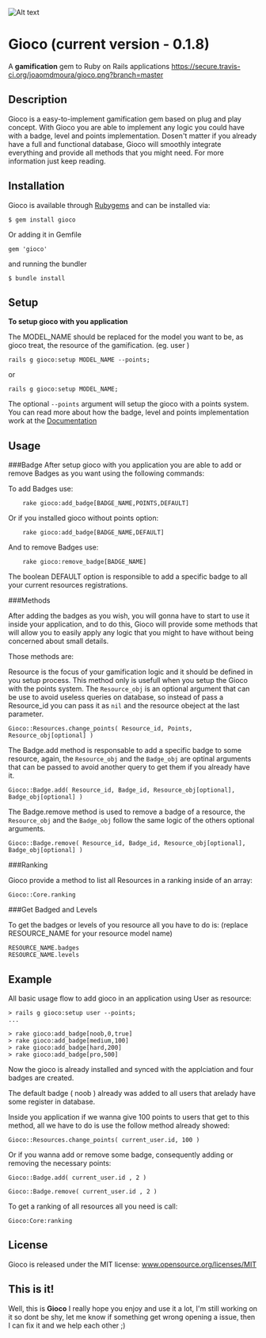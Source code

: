 ![Alt text](http://joaomdmoura.github.com/gioco/assets/images/new_logo.png "A gamification gem for Ruby on Rails applications")
# Gioco (current version - 0.1.8)
A **gamification** gem to Ruby on Rails applications
https://secure.travis-ci.org/joaomdmoura/gioco.png?branch=master

Description
------------
Gioco is a easy-to-implement gamification gem based on plug and play concept.
With Gioco you are able to implement any logic you could have with a badge, level and points implementation.
Dosen't matter if you already have a full and functional database, Gioco will smoothly integrate everything and provide all methods that you might need.
For more information just keep reading.


Installation
------------
Gioco is available through [Rubygems](http://rubygems.org/gems/gioco) and can be installed via:
```
$ gem install gioco
```
Or adding it in Gemfile
```
gem 'gioco'
```
and running the bundler
```
$ bundle install
```


Setup
------------
**To setup gioco with you application**

The MODEL_NAME should be replaced for the model you want to be, as gioco treat, the resource of the gamification. (eg. user )

```
rails g gioco:setup MODEL_NAME --points;
```

or

```
rails g gioco:setup MODEL_NAME;
```

The optional ``` --points ``` argument will setup the gioco with a points system. You can read more about how the badge, level and points implementation work at the [Documentation](http://joaomdmoura.github.com/gioco/)


Usage
------------

###Badge
After setup gioco with you application you are able to add or remove Badges as you want using the following commands:

To add Badges use:

```
	rake gioco:add_badge[BADGE_NAME,POINTS,DEFAULT]
```

Or if you installed gioco without points option:

```
	rake gioco:add_badge[BADGE_NAME,DEFAULT]
```

And to remove Badges use:

```
	rake gioco:remove_badge[BADGE_NAME]
```

The boolean DEFAULT option is responsible to add a specific badge to all your current resources registrations.

###Methods

After adding the badges as you wish, you will gonna have to start to use it inside your application, and to do this, Gioco will provide some methods that will allow you to easily apply any logic that you might to have without being concerned about small details.

Those methods are:

Resource is the focus of your gamification logic and it should be defined in you setup process.
This method only is usefull when you setup the Gioco with the points system.
The ``` Resource_obj ``` is an optional argument that can be use to avoid useless queries on database, so instead of pass a Resource_id you can pass it as ``` nil ``` and the resource obeject at the last parameter.

```
Gioco::Resources.change_points( Resource_id, Points, Resource_obj[optional] )
```

The Badge.add method is responsable to add a specific badge to some resource, again, the ``` Resource_obj ``` and the ``` Badge_obj ``` are optinal arguments that can be passed to avoid another query to get them if you already have it.

```
Gioco::Badge.add( Resource_id, Badge_id, Resource_obj[optional], Badge_obj[optional] )
```

The Badge.remove method is used to remove a badge of a resource, the ``` Resource_obj ``` and the ``` Badge_obj ``` follow the same logic of the others optional arguments.

```
Gioco::Badge.remove( Resource_id, Badge_id, Resource_obj[optional], Badge_obj[optional] )
```

###Ranking

Gioco provide a method to list all Resources in a ranking inside of an array:

```
Gioco::Core.ranking
```

###Get Badged and Levels

To get the badges or levels of you resource all you have to do is: (replace RESOURCE_NAME for your resource model name)

```
RESOURCE_NAME.badges
RESOURCE_NAME.levels
```


Example
------------
All basic usage flow to add gioco in an application using User as resource:

```
> rails g gioco:setup user --points;
...

> rake gioco:add_badge[noob,0,true]
> rake gioco:add_badge[medium,100]
> rake gioco:add_badge[hard,200]
> rake gioco:add_badge[pro,500]
```

Now the gioco is already installed and synced with the applciation and four badges are created.

The default badge ( noob ) already was added to all users that arelady have some register in database.

Inside you application if we wanna give 100 points to users that get to this method, all we have to do is use the follow method already showed:

```
Gioco::Resources.change_points( current_user.id, 100 )
```

Or if you wanna add or remove some badge, consequently adding or removing the necessary points:

```
Gioco::Badge.add( current_user.id , 2 )

Gioco::Badge.remove( current_user.id , 2 )
```

To get a ranking of all resources all you need is call:

```
Gioco:Core:ranking
```

License
------------
Gioco is released under the MIT license:
www.opensource.org/licenses/MIT

This is it!
------------
Well, this is **Gioco** I really hope you enjoy and use it a lot, I'm still working on it so dont be shy, let me know
if something get wrong opening a issue, then I can fix it and we help each other ;)